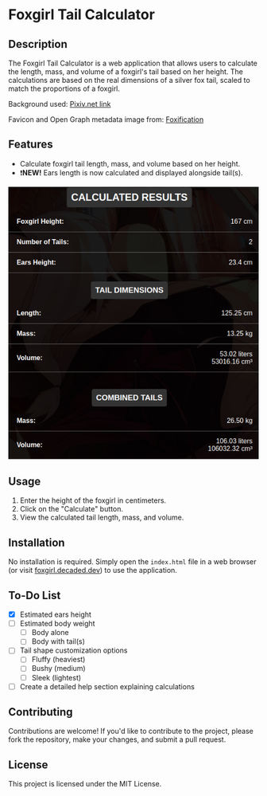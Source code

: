 # Foxgirl Tail Calculator

## Description

The Foxgirl Tail Calculator is a web application that allows users to calculate the length, mass, and volume of a foxgirl's tail based on her height. The calculations are based on
the real dimensions of a silver fox tail, scaled to match the proportions of a foxgirl.

Background used: [Pixiv.net link](https://www.pixiv.net/en/artworks/60082303)

Favicon and Open Graph metadata image from: [Foxification](https://www.scribblehub.com/series/972934/foxification/)

## Features

- Calculate foxgirl tail length, mass, and volume based on her height.
- ❗**NEW!** Ears length is now calculated and displayed alongside tail(s).

<div align="center">
	<img src="/images/github/Foxgirl_Calculator_Preview.png" alt="Foxgirl Calculator Preview">
</div>

## Usage

1. Enter the height of the foxgirl in centimeters.
2. Click on the "Calculate" button.
3. View the calculated tail length, mass, and volume.

## Installation

No installation is required. Simply open the `index.html` file in a web browser (or visit [foxgirl.decaded.dev](https://foxgirl.decaded.dev)) to use the application.

## To-Do List

- [x] Estimated ears height
- [ ] Estimated body weight
  - [ ] Body alone
  - [ ] Body with tail(s)
- [ ] Tail shape customization options
  - [ ] Fluffy (heaviest)
  - [ ] Bushy (medium)
  - [ ] Sleek (lightest)
- [ ] Create a detailed help section explaining calculations

## Contributing

Contributions are welcome! If you'd like to contribute to the project, please fork the repository, make your changes, and submit a pull request.

## License

This project is licensed under the MIT License.
